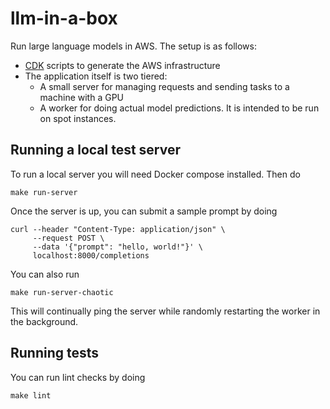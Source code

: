 # llm-in-a-box

Run large language models in AWS. The setup is as follows:

- [CDK][cdk] scripts to generate the AWS infrastructure
- The application itself is two tiered:
  - A small server for managing requests and sending tasks to a
    machine with a GPU
  - A worker for doing actual model predictions. It is intended to be
    run on spot instances.

## Running a local test server

To run a local server you will need Docker compose installed. Then do

```
make run-server
```

Once the server is up, you can submit a sample prompt by doing

```
curl --header "Content-Type: application/json" \
     --request POST \
     --data '{"prompt": "hello, world!"}' \
     localhost:8000/completions
```

You can also run

```
make run-server-chaotic
```

This will continually ping the server while randomly restarting the
worker in the background.

## Running tests

You can run lint checks by doing

```
make lint
```

[cdk]: https://aws.amazon.com/cdk/